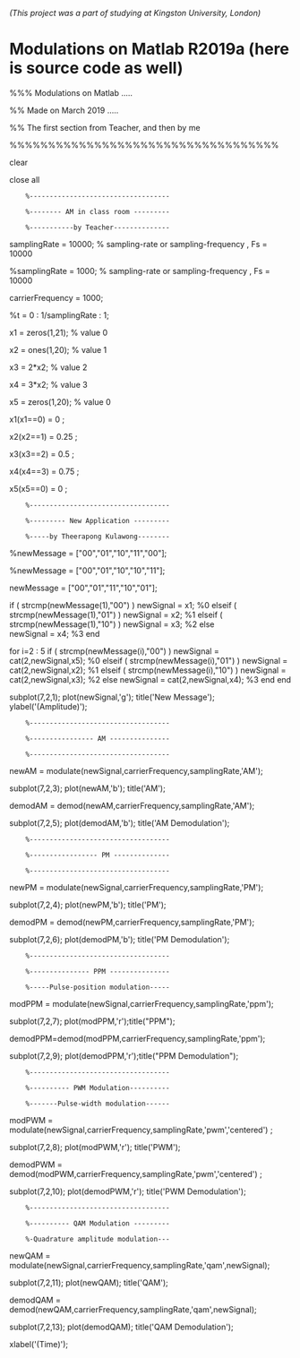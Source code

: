 *(This project was a part of studying at Kingston University, London)*

# Modulations on Matlab R2019a (here is source code as well)
%%% Modulations on Matlab .....

%% Made on March 2019 .....

%% The first section from Teacher, and then by me

%%%%%%%%%%%%%%%%%%%%%%%%%%%%%%%%%%%


clear 

close all

        %-----------------------------------
        
        %-------- AM in class room ---------
        
        %-----------by Teacher--------------
        
        
samplingRate = 10000;                   % sampling-rate or sampling-frequency  , Fs = 10000

%samplingRate = 1000;                   % sampling-rate or sampling-frequency  , Fs = 10000

carrierFrequency = 1000;

%t = 0 : 1/samplingRate : 1;   

x1 = zeros(1,21);                   % value 0 

x2 = ones(1,20);                    % value 1 

x3 = 2*x2;                          % value 2 

x4 = 3*x2;                          % value 3  

x5 = zeros(1,20);                   % value 0 

x1(x1==0) = 0    ;

x2(x2==1) = 0.25 ;

x3(x3==2) = 0.5  ;

x4(x4==3) = 0.75 ;

x5(x5==0) = 0    ;

        %-----------------------------------
        
        %--------- New Application ---------
        
        %-----by Theerapong Kulawong--------
        
%newMessage = ["00","01","10","11","00"];

%newMessage = ["00","01","10","10","11"];

newMessage = ["00","01","11","10","01"];

if ( strcmp(newMessage(1),"00") )
       newSignal = x1; %0
elseif ( strcmp(newMessage(1),"01") )
       newSignal = x2; %1
elseif ( strcmp(newMessage(1),"10") )
       newSignal = x3; %2
else  
       newSignal = x4; %3
end

for i=2 : 5
   if     ( strcmp(newMessage(i),"00") )
       newSignal = cat(2,newSignal,x5); %0
   elseif ( strcmp(newMessage(i),"01") )
       newSignal = cat(2,newSignal,x2); %1
   elseif ( strcmp(newMessage(i),"10") )
       newSignal = cat(2,newSignal,x3); %2
   else
       newSignal = cat(2,newSignal,x4); %3
   end
end

subplot(7,2,1); plot(newSignal,'g');  title('New Message');  ylabel('(Amplitude)');


        %-----------------------------------
        
        %---------------- AM ---------------
        
        %-----------------------------------
        
newAM = modulate(newSignal,carrierFrequency,samplingRate,'AM'); 

subplot(7,2,3); plot(newAM,'b'); title('AM');

demodAM = demod(newAM,carrierFrequency,samplingRate,'AM'); 

subplot(7,2,5); plot(demodAM,'b'); title('AM Demodulation');



        %-----------------------------------
        
        %----------------- PM --------------
        
        %-----------------------------------
        
newPM = modulate(newSignal,carrierFrequency,samplingRate,'PM'); 

subplot(7,2,4); plot(newPM,'b'); title('PM');

      
      
demodPM = demod(newPM,carrierFrequency,samplingRate,'PM'); 

subplot(7,2,6); plot(demodPM,'b'); title('PM Demodulation');

       
        %-----------------------------------
        
        %--------------- PPM ---------------
        
        %-----Pulse-position modulation-----
        
        
modPPM = modulate(newSignal,carrierFrequency,samplingRate,'ppm');

subplot(7,2,7); plot(modPPM,'r');title("PPM");

demodPPM=demod(modPPM,carrierFrequency,samplingRate,'ppm');

subplot(7,2,9); plot(demodPPM,'r');title("PPM Demodulation");

        %-----------------------------------
        
        %---------- PWM Modulation----------
        
        %-------Pulse-width modulation------
        
        
modPWM = modulate(newSignal,carrierFrequency,samplingRate,'pwm','centered') ;

subplot(7,2,8);  plot(modPWM,'r');    title('PWM');

demodPWM = demod(modPWM,carrierFrequency,samplingRate,'pwm','centered') ;

subplot(7,2,10);  plot(demodPWM,'r');    title('PWM Demodulation');



        %-----------------------------------
        
        %---------- QAM Modulation ---------
        
        %-Quadrature amplitude modulation---
        
        
newQAM = modulate(newSignal,carrierFrequency,samplingRate,'qam',newSignal); 

subplot(7,2,11); plot(newQAM); title('QAM');

demodQAM = demod(newQAM,carrierFrequency,samplingRate,'qam',newSignal); 

subplot(7,2,13); plot(demodQAM); title('QAM Demodulation');

xlabel('(Time)');



 
